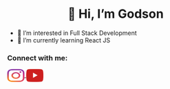 <h1 align="center">👋 Hi, I’m Godson</h1>

- 👀 I’m interested in Full Stack Development
- 🌱 I’m currently learning React JS

<h3>Connect with me:</h3>
<div>
  <a href="https://instagram.com/" target="blank">
    <img align="center" src="https://github.com/godsy07/godsy07/blob/main/assets/icons/social/instagram.svg" alt="instagram" height="30" width="40" />
  </a>
  <a href="https://www.youtube.com/" target="blank">
    <img align="center" src="https://github.com/godsy07/godsy07/blob/main/assets/icons/social/youtube.svg" alt="youtube" height="30" width="40" />
  </a>
</div>
<!--
 <h3>Language and Tools:</h3>

<!--
  [![Godson's GitHub stats](https://github-readme-stats.vercel.app/api?username=godsy07&show_icons=true&theme=dark)](https://github.com/godsy07/github-readme-stats)

<!-- theme= dark, radical, merko, gruvbox, tokyonight, onedark, cobalt, synthwave, highcontrast, dracula -->

